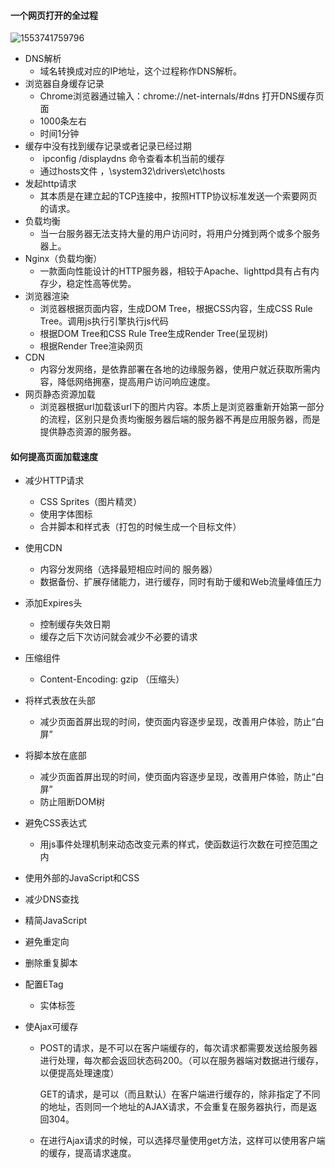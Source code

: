 #### 一个网页打开的全过程

![1553741759796](C:\Users\ADMINI~1\AppData\Local\Temp\1553741759796.png)

* DNS解析
  + 域名转换成对应的IP地址，这个过程称作DNS解析。 
* 浏览器自身缓存记录
  * Chrome浏览器通过输入：chrome://net-internals/#dns 打开DNS缓存页面 
  * 1000条左右
  * 时间1分钟
* 缓存中没有找到缓存记录或者记录已经过期
  +  ipconfig /displaydns 命令查看本机当前的缓存 
  + 通过hosts文件 ，\system32\drivers\etc\hosts 
* 发起http请求
  * 其本质是在建立起的TCP连接中，按照HTTP协议标准发送一个索要网页的请求。 
* 负载均衡
  * 当一台服务器无法支持大量的用户访问时，将用户分摊到两个或多个服务器上。 
* Nginx（负载均衡）
  * 一款面向性能设计的HTTP服务器，相较于Apache、lighttpd具有占有内存少，稳定性高等优势。 
* 浏览器渲染
  * 浏览器根据页面内容，生成DOM Tree，根据CSS内容，生成CSS Rule Tree。调用js执行引擎执行js代码
  * 根据DOM Tree和CSS Rule Tree生成Render Tree(呈现树)
  * 根据Render Tree渲染网页
* CDN
  * 内容分发网络，是依靠部署在各地的边缘服务器，使用户就近获取所需内容，降低网络拥塞，提高用户访问响应速度。
* 网页静态资源加载
  * 浏览器根据url加载该url下的图片内容。本质上是浏览器重新开始第一部分的流程，区别只是负责均衡服务器后端的服务器不再是应用服务器，而是提供静态资源的服务器。





#### 如何提高页面加载速度

* 减少HTTP请求

  * CSS Sprites（图片精灵）
  * 使用字体图标
  * 合并脚本和样式表（打包的时候生成一个目标文件）

* 使用CDN

  * 内容分发网络（选择最短相应时间的 服务器）
  * 数据备份、扩展存储能力，进行缓存，同时有助于缓和Web流量峰值压力

* 添加Expires头

  * 控制缓存失效日期
  * 缓存之后下次访问就会减少不必要的请求

* 压缩组件

  * Content-Encoding: gzip      （压缩头）

* 将样式表放在头部

  * 减少页面首屏出现的时间，使页面内容逐步呈现，改善用户体验，防止“白屏” 

* 将脚本放在底部

  * 减少页面首屏出现的时间，使页面内容逐步呈现，改善用户体验，防止“白屏” 
  * 防止阻断DOM树

* 避免CSS表达式

  * 用js事件处理机制来动态改变元素的样式，使函数运行次数在可控范围之内 

* 使用外部的JavaScript和CSS

* 减少DNS查找

* 精简JavaScript

* 避免重定向

* 删除重复脚本

* 配置ETag

  * 实体标签

* 使Ajax可缓存

  * POST的请求，是不可以在客户端缓存的，每次请求都需要发送给服务器进行处理，每次都会返回状态码200。（可以在服务器端对数据进行缓存，以便提高处理速度）

    GET的请求，是可以（而且默认）在客户端进行缓存的，除非指定了不同的地址，否则同一个地址的AJAX请求，不会重复在服务器执行，而是返回304。

  * 在进行Ajax请求的时候，可以选择尽量使用get方法，这样可以使用客户端的缓存，提高请求速度。 